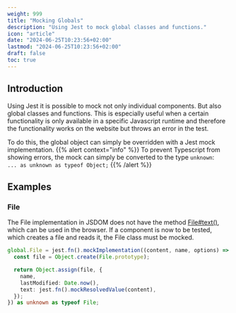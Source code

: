 ```yaml
---
weight: 999
title: "Mocking Globals"
description: "Using Jest to mock global classes and functions."
icon: "article"
date: "2024-06-25T10:23:56+02:00"
lastmod: "2024-06-25T10:23:56+02:00"
draft: false
toc: true
---
```


## Introduction

Using Jest it is possible to mock not only individual components. But also global classes and functions.
This is especially useful when a certain functionality is only available in a specific Javascript runtime
and therefore the functionality works on the website but throws an error in the test.

To do this, the global object can simply be overridden with a Jest mock implementation.
{{% alert context="info" %}}
To prevent Typescript from showing errors, the mock can simply be converted to the type `unknown`:  
`... as unknown as typeof Object;`
{{% /alert %}}

## Examples

### File

The File implementation in JSDOM does not have the method [File#text()](https://w3c.github.io/FileAPI/#text-method-algo), which can be used in the browser.
If a component is now to be tested, which creates a file and reads it, the File class must be mocked.

```typescript
global.File = jest.fn().mockImplementation((content, name, options) => {
  const file = Object.create(File.prototype);

  return Object.assign(file, {
    name,
    lastModified: Date.now(),
    text: jest.fn().mockResolvedValue(content),
  });
}) as unknown as typeof File;
```
